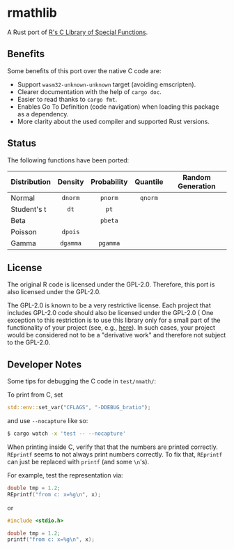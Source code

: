 # rmathlib

A Rust port of [R's C Library of Special Functions](https://cran.r-project.org/doc/manuals/r-release/R-admin.html#The-standalone-Rmath-library).

## Benefits

Some benefits of this port over the native C code are:

- Support `wasm32-unknown-unknown` target (avoiding emscripten).
- Clearer documentation with the help of `cargo doc`.
- Easier to read thanks to `cargo fmt`.
- Enables Go To Definition (code navigation) when loading this package as a dependency.
- More clarity about the used compiler and supported Rust versions.

## Status

The following functions have been ported:

Distribution | Density | Probability | Quantile | Random Generation
--- | :---: | :---: | :---: | :---:
Normal | `dnorm` | `pnorm` | `qnorm` |
Student's t | `dt` | `pt` | |
Beta | | `pbeta` | |
Poisson | `dpois` | | |
Gamma | `dgamma` | `pgamma` |

## License

The original R code is licensed under the GPL-2.0.
Therefore, this port is also licensed under the GPL-2.0.

The GPL-2.0 is known to be a very restrictive license.
Each project that includes GPL-2.0 code should also be licensed under the GPL-2.0 (
One exception to this restriction is to use this library only for a small part of the functionality of your project (see, e.g., [here](https://opensource.stackexchange.com/questions/1579)).
In such cases, your project would be considered not to be a "derivative work" and therefore not subject to the GPL-2.0.

## Developer Notes

Some tips for debugging the C code in `test/nmath/`:

To print from C, set

```rust
std::env::set_var("CFLAGS", "-DDEBUG_bratio");
```

and use `--nocapture` like so:

```sh
$ cargo watch -x 'test -- --nocapture'
```

When printing inside C, verify that that the numbers are printed correctly.
`REprintf` seems to not always print numbers correctly.
To fix that, `REprintf` can just be replaced with `printf` (and some `\n`'s).

For example, test the representation via:

```c
double tmp = 1.2;
REprintf("from c: x=%g\n", x);
```

or

```c
#include <stdio.h>

double tmp = 1.2;
printf("from c: x=%g\n", x);
```

